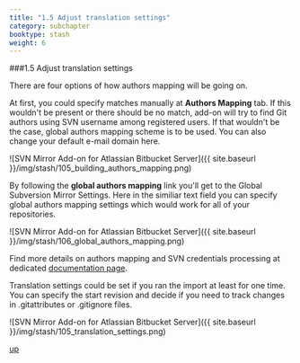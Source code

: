 ```yaml
---
title: "1.5 Adjust translation settings"
category: subchapter
booktype: stash
weight: 6
---
```

###1.5 Adjust translation settings

There are four options of how authors mapping will be going on.

At first, you could specify matches manually at **Authors Mapping** tab.
If this wouldn't be present or there should be no match, add-on will try to find Git authors using SVN username among registered users.
If that wouldn't be the case, global authors mapping scheme is to be used.
You can also change your default e-mail domain here.

![SVN Mirror Add-on for Atlassian Bitbucket Server]({{ site.baseurl }}/img/stash/105_building_authors_mapping.png)

By following the **global authors mapping** link you'll get to the Global Subversion Mirror Settings. Here in the similiar text field you can specify global authors mapping settings which would work for all of your repositories.

![SVN Mirror Add-on for Atlassian Bitbucket Server]({{ site.baseurl }}/img/stash/106_global_authors_mapping.png)

Find more details on authors mapping and SVN credentials processing at dedicated [documentation page](http://subgit.com/stash/import/authors.html).

Translation settings could be set if you ran the import at least for one time.
You can specify the start revision and decide if you need to track changes in .gitattributes or .gitignore files.

![SVN Mirror Add-on for Atlassian Bitbucket Server]({{ site.baseurl }}/img/stash/105_translation_settings.png)

[up](#up)